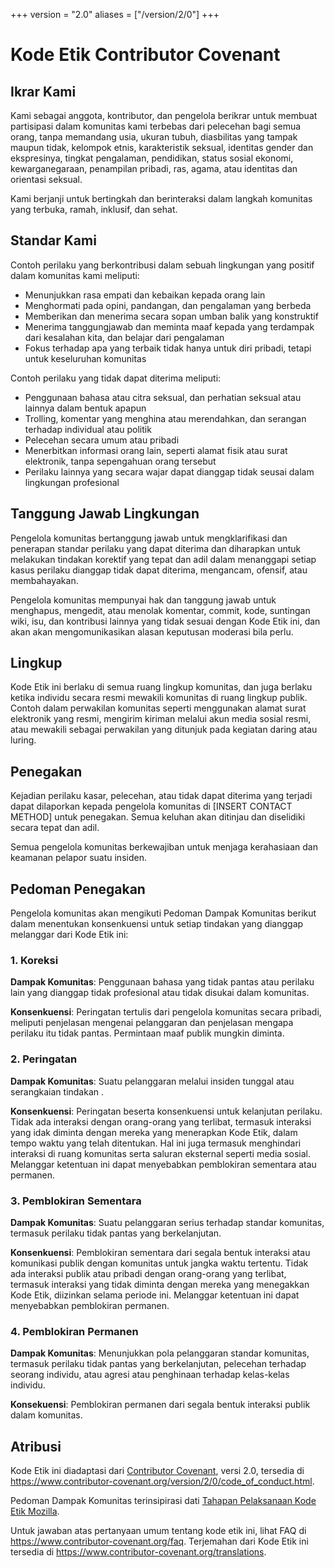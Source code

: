 +++
version = "2.0"
aliases = ["/version/2/0"]
+++

# Kode Etik Contributor Covenant

## Ikrar Kami

Kami sebagai anggota, kontributor, dan pengelola berikrar untuk membuat
partisipasi dalam komunitas kami terbebas dari pelecehan bagi semua orang,
tanpa memandang usia, ukuran tubuh, diasbilitas yang tampak maupun tidak,
kelompok etnis, karakteristik seksual, identitas gender dan ekspresinya, tingkat
pengalaman, pendidikan, status sosial ekonomi, kewarganegaraan, penampilan
pribadi, ras, agama, atau identitas dan orientasi seksual.

Kami berjanji untuk bertingkah dan berinteraksi dalam langkah komunitas yang
terbuka, ramah, inklusif, dan sehat.

## Standar Kami

Contoh perilaku yang berkontribusi dalam sebuah lingkungan yang positif dalam
komunitas kami meliputi:

* Menunjukkan rasa empati dan kebaikan kepada orang lain
* Menghormati pada opini, pandangan, dan pengalaman yang berbeda
* Memberikan dan menerima secara sopan umban balik yang konstruktif
* Menerima tanggungjawab dan meminta maaf kepada yang terdampak dari kesalahan
  kita, dan belajar dari pengalaman
* Fokus terhadap apa yang terbaik tidak hanya untuk diri pribadi, tetapi untuk
  keseluruhan komunitas

Contoh perilaku yang tidak dapat diterima meliputi:

* Penggunaan bahasa atau citra seksual, dan perhatian seksual atau lainnya
  dalam bentuk apapun
* Trolling, komentar yang menghina atau merendahkan, dan serangan terhadap
  individual atau politik
* Pelecehan secara umum atau pribadi
* Menerbitkan informasi orang lain, seperti alamat fisik atau surat elektronik,
  tanpa sepengahuan orang tersebut
* Perilaku lainnya yang secara wajar dapat dianggap tidak seusai dalam
  lingkungan profesional

## Tanggung Jawab Lingkungan

Pengelola komunitas bertanggung jawab untuk mengklarifikasi dan penerapan
standar perilaku yang dapat diterima dan diharapkan untuk melakukan tindakan
korektif yang tepat dan adil dalam menanggapi setiap kasus perilaku dianggap
tidak dapat diterima, mengancam, ofensif, atau membahayakan.

Pengelola komunitas mempunyai hak dan tanggung jawab untuk menghapus, mengedit,
atau menolak komentar, commit, kode, suntingan wiki, isu, dan kontribusi lainnya
yang tidak sesuai dengan Kode Etik ini, dan akan akan mengomunikasikan alasan
keputusan moderasi bila perlu.

## Lingkup

Kode Etik ini berlaku di semua ruang lingkup komunitas, dan juga berlaku ketika
individu secara resmi mewakili komunitas di ruang lingkup publik.
Contoh dalam perwakilan komunitas seperti menggunakan alamat surat elektronik
yang resmi, mengirim kiriman melalui akun media sosial resmi, atau mewakili
sebagai perwakilan yang ditunjuk pada kegiatan daring atau luring.

## Penegakan


Kejadian perilaku kasar, pelecehan, atau tidak dapat diterima yang terjadi
dapat dilaporkan kepada pengelola komunitas di [INSERT CONTACT METHOD] untuk
penegakan.
Semua keluhan akan ditinjau dan diselidiki secara tepat dan adil.

Semua pengelola komunitas berkewajiban untuk menjaga kerahasiaan dan keamanan
pelapor suatu insiden.

## Pedoman Penegakan

Pengelola komunitas akan mengikuti Pedoman Dampak Komunitas berikut dalam
menentukan konsenkuensi untuk setiap tindakan yang dianggap melanggar dari
Kode Etik ini:

### 1. Koreksi

**Dampak Komunitas**: Penggunaan bahasa yang tidak pantas atau perilaku lain
yang dianggap tidak profesional atau tidak disukai dalam komunitas.

**Konsenkuensi**: Peringatan tertulis dari pengelola komunitas secara pribadi,
meliputi penjelasan mengenai pelanggaran dan penjelasan mengapa perilaku itu
tidak pantas. Permintaan maaf publik mungkin diminta.

### 2. Peringatan

**Dampak Komunitas**: Suatu pelanggaran melalui insiden tunggal atau
serangkaian tindakan .

**Konsenkuensi**: Peringatan beserta konsenkuensi untuk kelanjutan perilaku.
Tidak ada interaksi dengan orang-orang yang terlibat, termasuk interaksi yang 
idak diminta dengan mereka yang menerapkan Kode Etik, dalam tempo waktu yang
telah ditentukan. Hal ini juga termasuk menghindari interaksi di ruang
komunitas serta saluran eksternal seperti media sosial. Melanggar ketentuan ini
dapat menyebabkan pemblokiran sementara atau permanen.

### 3. Pemblokiran Sementara

**Dampak Komunitas**: Suatu pelanggaran serius terhadap standar komunitas,
termasuk perilaku tidak pantas yang berkelanjutan.

**Konsenkuensi**: Pemblokiran sementara dari segala bentuk interaksi atau
komunikasi publik dengan komunitas untuk jangka waktu tertentu. Tidak ada
interaksi publik atau pribadi dengan orang-orang yang terlibat, termasuk
interaksi yang tidak diminta dengan mereka yang menegakkan Kode Etik,
diizinkan selama periode ini. Melanggar ketentuan ini dapat menyebabkan
pemblokiran permanen.

### 4. Pemblokiran Permanen

**Dampak Komunitas**: Menunjukkan pola pelanggaran standar komunitas, termasuk
perilaku tidak pantas yang berkelanjutan, pelecehan terhadap seorang individu,
atau agresi atau penghinaan terhadap kelas-kelas individu.

**Konsekuensi**: Pemblokiran permanen dari segala bentuk interaksi publik dalam
komunitas.

## Atribusi

Kode Etik ini diadaptasi dari [Contributor Covenant][homepage], versi 2.0,
tersedia di
https://www.contributor-covenant.org/version/2/0/code_of_conduct.html.

Pedoman Dampak Komunitas terinsipirasi dati [Tahapan Pelaksanaan Kode Etik
Mozilla](https://github.com/mozilla/diversity).

[homepage]: https://www.contributor-covenant.org

Untuk jawaban atas pertanyaan umum tentang kode etik ini, lihat FAQ di
https://www.contributor-covenant.org/faq. Terjemahan dari Kode Etik ini tersedia
di https://www.contributor-covenant.org/translations.